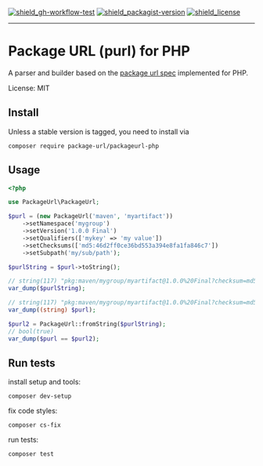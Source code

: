 [![shield_gh-workflow-test]][link_gh-workflow-test]
[![shield_packagist-version]][link_packagist]
[![shield_license]][license_file] 

----

# Package URL (purl) for PHP

A parser and builder based on the [package url spec]
implemented for PHP.

License: MIT

## Install

Unless a stable version is tagged, you need to install via

```shell
composer require package-url/packageurl-php
```

## Usage

```php
<?php

use PackageUrl\PackageUrl;

$purl = (new PackageUrl('maven', 'myartifact'))
    ->setNamespace('mygroup')
    ->setVersion('1.0.0 Final')
    ->setQualifiers(['mykey' => 'my value'])
    ->setChecksums(['md5:46d2ff0ce36bd553a394e8fa1fa846c7'])
    ->setSubpath('my/sub/path');

$purlString = $purl->toString();

// string(117) "pkg:maven/mygroup/myartifact@1.0.0%20Final?checksum=md5:46d2ff0ce36bd553a394e8fa1fa846c7&mykey=my%20value#my/sub/path"
var_dump($purlString);

// string(117) "pkg:maven/mygroup/myartifact@1.0.0%20Final?checksum=md5:46d2ff0ce36bd553a394e8fa1fa846c7&mykey=my%20value#my/sub/path"
var_dump((string) $purl);

$purl2 = PackageUrl::fromString($purlString);
// bool(true)
var_dump($purl == $purl2);
```

## Run tests

install setup and tools:

```shell
composer dev-setup
```

fix code styles:

```shell
composer cs-fix
```

run tests:

```shell
composer test
```

[package url spec]: https://github.com/package-url/purl-spec

[license_file]: https://github.com/package-url/packageurl-php/blob/main/LICENSE

[shield_gh-workflow-test]: https://img.shields.io/github/workflow/status/package-url/packageurl-php/PHP%20CI/main?logo=GitHub&logoColor=white "build"
[shield_packagist-version]: https://img.shields.io/packagist/v/package-url/packageurl-php?logo=&logoColor=white "packagist"
[shield_license]: https://img.shields.io/github/license/package-url/packageurl-php "license"
[link_gh-workflow-test]: https://github.com/package-url/packageurl-php/actions?workflow=PHP+CI
[link_packagist]: https://packagist.org/packages/package-url/packageurl-php
 

